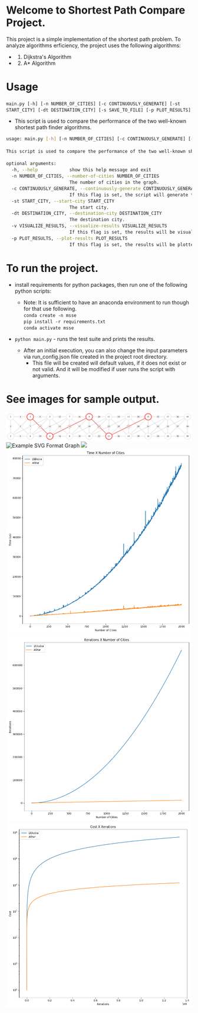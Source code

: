 
# Welcome to Shortest Path Compare Project.

This project is a simple implementation of the shortest path problem. To analyze algorithms erficiency, the project uses the following algorithms:

* 1. Dijkstra's Algorithm
* 2. A* Algorithm

# Usage
`main.py [-h] [-n NUMBER_OF_CITIES] [-c CONTINUOUSLY_GENERATE] [-st START_CITY] [-dt DESTINATION_CITY] [-s SAVE_TO_FILE] [-p PLOT_RESULTS]`

* This script is used to compare the performance of the two well-known shortest path finder algorithms.

``` bash
usage: main.py [-h] [-n NUMBER_OF_CITIES] [-c CONTINUOUSLY_GENERATE] [-st START_CITY] [-dt DESTINATION_CITY] [-v VISUALIZE_RESULTS] [-p PLOT_RESULTS]

This script is used to compare the performance of the two well-known shortest path finder algorithms.

optional arguments:
  -h, --help            show this help message and exit
  -n NUMBER_OF_CITIES, --number-of-cities NUMBER_OF_CITIES
                        The number of cities in the graph.
  -c CONTINUOUSLY_GENERATE, --continuously-generate CONTINUOUSLY_GENERATE
                        If this flag is set, the script will generate test cases continuously from 1 to N.
  -st START_CITY, --start-city START_CITY
                        The start city.
  -dt DESTINATION_CITY, --destination-city DESTINATION_CITY
                        The destination city.
  -v VISUALIZE_RESULTS, --visualize-results VISUALIZE_RESULTS
                        If this flag is set, the results will be visualized.
  -p PLOT_RESULTS, --plot-results PLOT_RESULTS
                        If this flag is set, the results will be plotted.
```

# To run the project.

* install requirements for python packages, then run one of the following python scripts:

  * Note: It is sufficient to have an anaconda environment to run though for that use following. <br/>
`conda create -n msse` <br/>
`pip install -r requirements.txt` <br/>
`conda activate msse` <br/>

* `python main.py` - runs the test suite and prints the results.
  * After an initial execution, you can also change the input parameters via run_config.json file created in the project root directory.
    * This file will be created will default values, if it does not exist or not valid. And it will be modified if user runs the script with arguments.

# See images for sample output.

![Example PNG Format Graph](Assets/Graph_PNG.png)
![Example SVG Format Graph](Assets/Graph_SVG.png)
<img src="Assets/Graph_SVG.png">
![Time_Plot](Assets/Plot_Time.png)
![Iterations_Plot](Assets/Plot_Iterations.png)
![Cost_Plot](Assets/Plot_Cost.png)